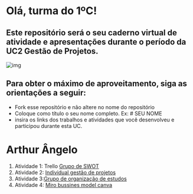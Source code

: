 # Olá, turma do 1ºC! 
## Este repositório será o seu caderno virtual de atividade e apresentações durante o período da UC2 Gestão de Projetos. 

![img](https://blog.acelerato.com/wp-content/uploads/2020/08/5-beneficios-da-gesta%CC%83o-de-projetos-para-a-sua-empresa-1200x640.png)

## Para obter o máximo de aproveitamento, siga as orientações a seguir:

- Fork esse repositório e não altere no nome do repositório
- Coloque como título o seu nome completo. Ex: # SEU NOME
- insira os links dos trabalhos e atividades que você desenvolveu e participou durante esta UC.
# Arthur Ângelo
1. Atividade 1: Trello [Grupo de SWOT](https://trello.com/invite/b/BE9nLMap/ATTI5f81e4a3d1ffe12f617c5a6464ef9af81F1AC85C/swot)
2. Atividade 2: [Individual gestão de projetos](https://trello.com/invite/b/lNW98mWE/ATTIf7bae4229bae87a4cfb13072a017bc840DC915B7/gestao-de-projetos)
3. Atividade 3:[Grupo de organização de estudos](https://trello.com/invite/b/CZbbc4G3/ATTI8610a3036f19f49b66e61238d5ed0f740DDCEE24/organizacao-do-professor-para-fluxo-hibrido-na-escola)
4. Atividade 4: [Miro bussines model canva](https://miro.com/app/board/uXjVKGcMAX8=/?share_link_id=272662153810)
